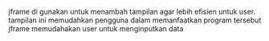 jframe di gunakan untuk menambah tampilan agar lebih efisien untuk user. 
tampilan ini memudahkan pengguna dalam memanfaatkan program tersebut
jframe memudahakan user untuk menginputkan data
